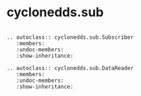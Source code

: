 # cyclonedds.sub

```{eval-rst}

.. autoclass:: cyclonedds.sub.Subscriber
   :members:
   :undoc-members:
   :show-inheritance:

.. autoclass:: cyclonedds.sub.DataReader
   :members:
   :undoc-members:
   :show-inheritance:

```
